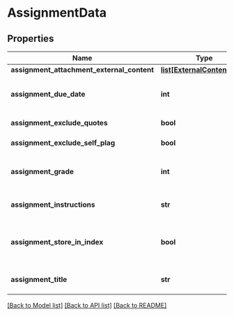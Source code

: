 # AssignmentData

## Properties
Name | Type | Description | Notes
------------ | ------------- | ------------- | -------------
**assignment_attachment_external_content** | [**list[ExternalContentData]**](ExternalContentData.md) |  | [optional] 
**assignment_due_date** | **int** | Assignment due date. Pass in 0 to delete. | [optional] 
**assignment_exclude_quotes** | **bool** | exclude quotes | [optional] 
**assignment_exclude_self_plag** | **bool** | exclude self plagiarism | [optional] 
**assignment_grade** | **int** | Assignment grade. Pass in 0 to delete. | [optional] 
**assignment_instructions** | **str** | Instructions for assignment | [optional] 
**assignment_store_in_index** | **bool** | store submissions in institutional index | [optional] 
**assignment_title** | **str** | The title of the assignment | 

[[Back to Model list]](../README.md#documentation-for-models) [[Back to API list]](../README.md#documentation-for-api-endpoints) [[Back to README]](../README.md)


